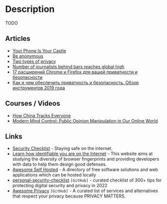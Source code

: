 # Description

TODO


## Articles

- [Your Phone Is Your Castle](https://puri.sm/posts/your-phone-is-your-castle/)
- [Be anonymous](https://kg.dev/thoughts/be-anonymous)
- [Two types of privacy](https://seirdy.one/posts/2022/06/25/two-types-of-privacy/)
- [Number of journalists behind bars reaches global high](https://cpj.org/reports/2021/12/number-of-journalists-behind-bars-reaches-global-high/)
- [17 расширений Chrome и Firefox для вашей приватности и безопасности](https://habr.com/ru/company/globalsign/blog/525290/)
- [Как и чем обеспечить приватность и безопасность. Обзор инструментов 2019 года](https://habr.com/ru/company/edison/blog/478364/)


## Courses / Videos

- [How China Tracks Everyone](https://youtu.be/CLo3e1Pak-Y)
- [Modern Mind Control: Public Opinion Manipulation in Our Online World](https://youtu.be/gAmZXrSUofM)


## Links

- [Security Checklist](https://brianlovin.com/security) - Staying safe on the internet.
- [Learn how identifiable you are on the Internet](https://amiunique.org/) - This website aims at studying the diversity of browser fingerprints and providing developers with data to help them design good defenses.
- [Awesome Self Hosted](https://selfhosted.libhunt.com/) - A directory of free software solutions and web applications which can be hosted locally
- [personal-security-checklist](https://github.com/Lissy93/personal-security-checklist) `[GitHub]` - curated checklist of 300+ tips for protecting digital security and privacy in 2022
- [Awesome Privacy](https://github.com/pluja/awesome-privacy) `[GitHub]` - A curated list of services and alternatives that respect your privacy because PRIVACY MATTERS.

